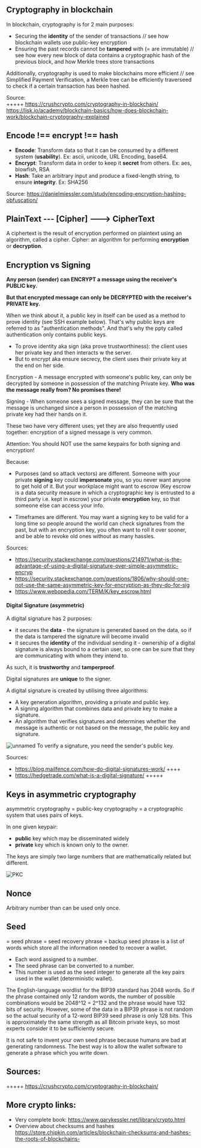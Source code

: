 ## Cryptography in blockchain

In blockchain, cryptography is for 2 main purposes:   
* Securing the **identity** of the sender of transactions // see how blockchain wallets use public-key encryption
* Ensuring the past records cannot be **tampered** with (= are immutable) // see how every new block of data contains a cryptographic hash of the previous block, and how Merkle trees store transactions

Additionally, cryptography is used to make blockchains more efficient // see Simplified Payment Verification, a Merkle tree can be efficiently traverseed to check if a certain transaction has been hashed.

Source:  
+++++ https://crushcrypto.com/cryptography-in-blockchain/  
https://lisk.io/academy/blockchain-basics/how-does-blockchain-work/blockchain-cryptography-explained   

## Encode !== encrypt !== hash

- **Encode**: Transform data so that it can be consumed by a different system (**usability**). Ex: ascii, unicode, URL Encoding, base64.
- **Encrypt**: Transform data in order to keep it **secret** from others. Ex: aes, blowfish, RSA
- **Hash**: Take an arbitrary input and produce a fixed-length string, to ensure **integrity**. Ex: SHA256

Source:
https://danielmiessler.com/study/encoding-encryption-hashing-obfuscation/

## PlainText --- [Cipher] ---> CipherText

A ciphertext is the result of encryption performed on plaintext using an algorithm, called a cipher.
Cipher: an algorithm for performing **encryption** or **decryption**.

## Encryption vs Signing

**Any person (sender) can ENCRYPT a message using the receiver's PUBLIC key.**

**But that encrypted message can only be DECRYPTED with the receiver's PRIVATE key.**

When we think about it, a public key in itself can be used as a method to prove identity (see SSH example below).
That's why public keys are referred to as "authentication methods".
And that's why the ppty called authentication only contains public keys.

* To prove identity aka sign (aka prove trustworthiness): the client uses her private key and then interacts w the server. 
* But to encrypt aka ensure secrecy, the client uses their private key at the end on her side.


Encryption - A message encrypted with someone's public key, can only be decrypted by someone in possession of the matching Private key. **Who was the message really from? No promises there!**

Signing - When someone sees a signed message, they can be sure that the message is unchanged since a person in possession of the matching private key had their hands on it.

These two have very different uses; yet they are also frequently used together: encryption of a signed message is very common.

Attention:
You should NOT use the same keypairs for both signing and encryption!

Because:
- Purposes (and so attack vectors) are different. Someone with your private **signing** key could **impersonate** you, so you never want anyone to get hold of it.
But your workplace might want to escrow (Key escrow is a data security measure in which a cryptographic key is entrusted to a third party i.e. kept in escrow) your private **encryption** key, so that someone else can access your info.

- Timeframes are different.
You may want a signing key to be valid for a long time so people around the world can check signatures from the past, but with an encryption key, you often want to roll it over sooner, and be able to revoke old ones without as many hassles.

Sources:

- https://security.stackexchange.com/questions/214971/what-is-the-advantage-of-using-a-digital-signature-over-simple-asymmetric-encryp
- https://security.stackexchange.com/questions/1806/why-should-one-not-use-the-same-asymmetric-key-for-encryption-as-they-do-for-sig 
- https://www.webopedia.com/TERM/K/key_escrow.html

#### Digital Signature (asymmetric)

A digital signature has 2 purposes:

- it secures the **data** - the signature is generated based on the data, so if the data is tampered the signature will become invalid
- it secures the **identity** of the individual sending it - ownership of a digital signature is always bound to a certain user, so one can be sure that they are communicating with whom they intend to.

As such, it is **trustworthy** and **tamperproof**.

Digital signatures are **unique** to the signer.


A digital signature is created by utilising three algorithms:

* A key generation algorithm, providing a private and public key.
* A signing algorithm that combines data and private key to make a signature.
* An algorithm that verifies signatures and determines whether the message is authentic or not based on the message, the public key and signature.  

![unnamed](https://user-images.githubusercontent.com/9762897/67575803-9d8f7100-f73d-11e9-917a-bef21ef1bdbb.jpg)
To verify a signature, you need the sender's public key.

Sources:
- https://blog.mailfence.com/how-do-digital-signatures-work/ ++++
- https://hedgetrade.com/what-is-a-digital-signature/ +++++

## Keys in asymmetric cryptography

asymmetric cryptography = public-key cryptography = a cryptographic system that uses pairs of keys.

In one given keypair:
- **public** key which may be disseminated widely
- **private** key which is known only to the owner.

The keys are simply two large numbers that are mathematically related but different.

![](https://lisk.io/content/5-academy/2-blockchain-basics/4-how-does-blockchain-work/2-blockchain-cryptography-explained/6-public-key-cryptography-1.jpg "PKC")


## Nonce

Arbitrary number than can be used only once.

## Seed

= seed phrase = seed recovery phrase = backup seed phrase is a list of words which store all the information needed to recover a wallet.

- Each word assigned to a number.
- The seed phrase can be converted to a number.
- This number is used as the seed integer to generate all the key pairs used in the wallet (deterministic wallet).

The English-language wordlist for the BIP39 standard has 2048 words. So if the phrase contained only 12 random words, the number of possible combinations would be 2048^12 = 2^132 and the phrase would have 132 bits of security. However, some of the data in a BIP39 phrase is not random so the actual security of a 12-word BIP39 seed phrase is only 128 bits. This is approximately the same strength as all Bitcoin private keys, so most experts consider it to be sufficiently secure.

It is not safe to invent your own seed phrase because humans are bad at generating randomness. The best way is to allow the wallet software to generate a phrase which you write down.

## Sources:  
+++++ https://crushcrypto.com/cryptography-in-blockchain/

## More crypto links:  
* Very complete book: https://www.garykessler.net/library/crypto.html
* Overview about checksums and hashes https://store.chipkin.com/articles/blockchain-checksums-and-hashes-the-roots-of-blockchains-
